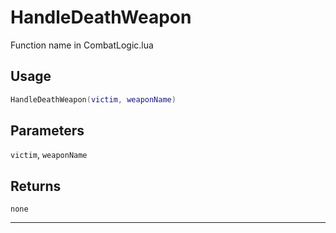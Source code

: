 # HandleDeathWeapon
Function name in CombatLogic.lua
## Usage
```lua
HandleDeathWeapon(victim, weaponName)
```
## Parameters
`victim`, `weaponName`
## Returns
`none`

---